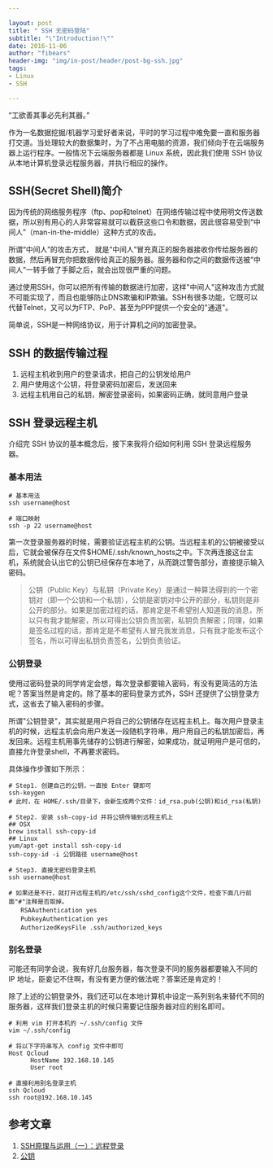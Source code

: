 ```yaml
---

layout: post
title: " SSH 无密码登陆"
subtitle: "\"Introduction!\""
date: 2016-11-06
author: "fibears"
header-img: "img/in-post/header/post-bg-ssh.jpg"
tags:
- Linux
- SSH

---
```


“工欲善其事必先利其器。”

作为一名数据挖掘/机器学习爱好者来说，平时的学习过程中难免要一直和服务器打交道。当处理较大的数据集时，为了不占用电脑的资源，我们倾向于在云端服务器上运行程序。一般情况下云端服务器都是 Linux 系统，因此我们使用 SSH 协议从本地计算机登录远程服务器，并执行相应的操作。


## SSH(Secret Shell)简介

因为传统的网络服务程序（ftp、pop和telnet）在网络传输过程中使用明文传送数据，所以别有用心的人非常容易就可以截获这些口令和数据，因此很容易受到“中间人”（man-in-the-middle）这种方式的攻击。

所谓“中间人”的攻击方式， 就是“中间人”冒充真正的服务器接收你传给服务器的数据，然后再冒充你把数据传给真正的服务器。服务器和你之间的数据传送被“中间人”一转手做了手脚之后，就会出现很严重的问题。

通过使用SSH，你可以把所有传输的数据进行加密，这样"中间人"这种攻击方式就不可能实现了，而且也能够防止DNS欺骗和IP欺骗。SSH有很多功能，它既可以代替Telnet，又可以为FTP、PoP、甚至为PPP提供一个安全的"通道"。

简单说，SSH是一种网络协议，用于计算机之间的加密登录。

## SSH 的数据传输过程

1. 远程主机收到用户的登录请求，把自己的公钥发给用户
2. 用户使用这个公钥，将登录密码加密后，发送回来
3. 远程主机用自己的私钥，解密登录密码，如果密码正确，就同意用户登录

## SSH 登录远程主机

介绍完 SSH 协议的基本概念后，接下来我将介绍如何利用 SSH 登录远程服务器。

### 基本用法

```shell
# 基本用法
ssh username@host

# 端口映射
ssh -p 22 username@host

```

第一次登录服务器的时候，需要验证远程主机的公钥。当远程主机的公钥被接受以后，它就会被保存在文件$HOME/.ssh/known_hosts之中。下次再连接这台主机，系统就会认出它的公钥已经保存在本地了，从而跳过警告部分，直接提示输入密码。

>公钥（Public Key）与私钥（Private Key）是通过一种算法得到的一个密钥对（即一个公钥和一个私钥），公钥是密钥对中公开的部分，私钥则是非公开的部分。如果是加密过程的话，那肯定是不希望别人知道我的消息，所以只有我才能解密，所以可得出公钥负责加密，私钥负责解密；同理，如果是签名过程的话，那肯定是不希望有人冒充我发消息，只有我才能发布这个签名，所以可得出私钥负责签名，公钥负责验证。

### 公钥登录

使用过密码登录的同学肯定会想，每次登录都要输入密码，有没有更简洁的方法呢？答案当然是肯定的。除了基本的密码登录方式外，SSH 还提供了公钥登录方式，这省去了输入密码的步骤。

所谓"公钥登录"，其实就是用户将自己的公钥储存在远程主机上。每次用户登录主机的时候，远程主机会向用户发送一段随机字符串，用户用自己的私钥加密后，再发回来。远程主机用事先储存的公钥进行解密，如果成功，就证明用户是可信的，直接允许登录shell，不再要求密码。

具体操作步骤如下所示：

```shell
# Step1. 创建自己的公钥，一直按 Enter 键即可
ssh-keygen
# 此时，在 HOME/.ssh/目录下，会新生成两个文件：id_rsa.pub(公钥)和id_rsa(私钥)

# Step2. 安装 ssh-copy-id 并将公钥传输到远程主机上
## OSX
brew install ssh-copy-id
## Linux
yum/apt-get install ssh-copy-id
ssh-copy-id -i 公钥路径 username@host

# Step3. 直接无密码登录主机
ssh username@host

# 如果还是不行，就打开远程主机的/etc/ssh/sshd_config这个文件，检查下面几行前面"#"注释是否取掉。
　　RSAAuthentication yes
　　PubkeyAuthentication yes
　　AuthorizedKeysFile .ssh/authorized_keys

```

### 别名登录

可能还有同学会说，我有好几台服务器，每次登录不同的服务器都要输入不同的 IP 地址，臣妾记不住啊，有没有更方便的做法呢？答案还是肯定的！

除了上述的公钥登录外，我们还可以在本地计算机中设定一系列别名来替代不同的服务器，这样我们登录主机的时候只需要记住服务器对应的别名即可。

```shell
# 利用 vim 打开本机的 ~/.ssh/config 文件
vim ~/.ssh/config

# 将以下字符串写入 config 文件中即可
Host Qcloud
      HostName 192.168.10.145
      User root
      
# 直接利用别名登录主机
ssh Qcloud
ssh root@192.168.10.145

```


## 参考文章

1. [SSH原理与运用（一）：远程登录](http://www.ruanyifeng.com/blog/2011/12/ssh_remote_login.html)
2. [公钥](http://baike.baidu.com/link?url=MB4ePdUoEro9-oQZfPyS9XF26cizFkOSX5Ol7-HzeyHl-MUh2y0nrITT7201K7mPG9YdORTRasTcDqFMRcT_3faURz8GRNV_uAt8A-6OWzK)

